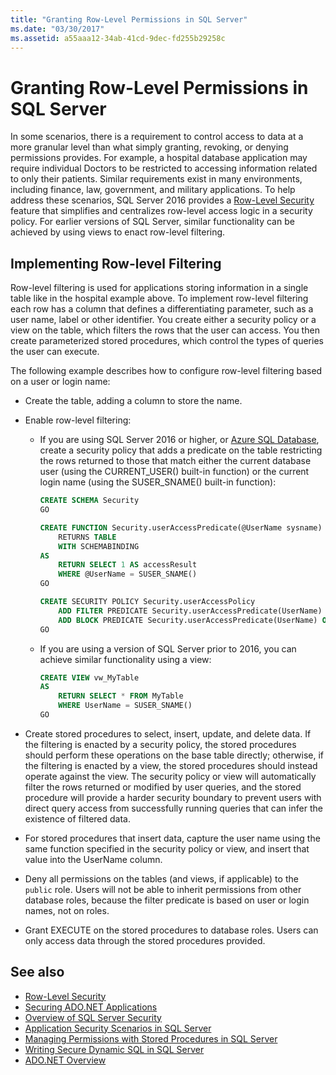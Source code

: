 ```yaml
---
title: "Granting Row-Level Permissions in SQL Server"
ms.date: "03/30/2017"
ms.assetid: a55aaa12-34ab-41cd-9dec-fd255b29258c
---
```


# Granting Row-Level Permissions in SQL Server

In some scenarios, there is a requirement to control access to data at a more granular level than what simply granting, revoking, or denying permissions provides. For example, a hospital database application may require individual Doctors to be restricted to accessing information related to only their patients. Similar requirements exist in many environments, including finance, law, government, and military applications. To help address these scenarios, SQL Server 2016 provides a [Row-Level Security](/sql/relational-databases/security/row-level-security) feature that simplifies and centralizes row-level access logic in a security policy. For earlier versions of SQL Server, similar functionality can be achieved by using views to enact row-level filtering.

## Implementing Row-level Filtering

Row-level filtering is used for applications storing information in a single table like in the hospital example above. To implement row-level filtering each row has a column that defines a differentiating parameter, such as a user name, label or other identifier. You create either a security policy or a view on the table, which filters the rows that the user can access. You then create parameterized stored procedures, which control the types of queries the user can execute.

The following example describes how to configure row-level filtering based on a user or login name:

- Create the table, adding a column to store the name.

- Enable row-level filtering:

  - If you are using SQL Server 2016 or higher, or [Azure SQL Database](https://docs.microsoft.com/azure/sql-database/), create a security policy that adds a predicate on the table restricting the rows returned to those that match either the current database user (using the CURRENT_USER() built-in function) or the current login name (using the SUSER_SNAME() built-in function):

      ```sql
      CREATE SCHEMA Security
      GO

      CREATE FUNCTION Security.userAccessPredicate(@UserName sysname)
          RETURNS TABLE
          WITH SCHEMABINDING
      AS
          RETURN SELECT 1 AS accessResult
          WHERE @UserName = SUSER_SNAME()
      GO

      CREATE SECURITY POLICY Security.userAccessPolicy
          ADD FILTER PREDICATE Security.userAccessPredicate(UserName) ON dbo.MyTable,
          ADD BLOCK PREDICATE Security.userAccessPredicate(UserName) ON dbo.MyTable
      GO
      ```

  - If you are using a version of SQL Server prior to 2016, you can achieve similar functionality using a view:

      ```sql
      CREATE VIEW vw_MyTable
      AS
          RETURN SELECT * FROM MyTable
          WHERE UserName = SUSER_SNAME()
      GO
      ```

- Create stored procedures to select, insert, update, and delete data. If the filtering is enacted by a security policy, the stored procedures should perform these operations on the base table directly; otherwise, if the filtering is enacted by a view, the stored procedures should instead operate against the view. The security policy or view will automatically filter the rows returned or modified by user queries, and the stored procedure will provide a harder security boundary to prevent users with direct query access from successfully running queries that can infer the existence of filtered data.

- For stored procedures that insert data, capture the user name using the same function specified in the security policy or view, and insert that value into the UserName column.

- Deny all permissions on the tables (and views, if applicable) to the `public` role. Users will not be able to inherit permissions from other database roles, because the filter predicate is based on user or login names, not on roles.

- Grant EXECUTE on the stored procedures to database roles. Users can only access data through the stored procedures provided.

## See also

- [Row-Level Security](/sql/relational-databases/security/row-level-security)
- [Securing ADO.NET Applications](../securing-ado-net-applications.md)
- [Overview of SQL Server Security](overview-of-sql-server-security.md)
- [Application Security Scenarios in SQL Server](application-security-scenarios-in-sql-server.md)
- [Managing Permissions with Stored Procedures in SQL Server](managing-permissions-with-stored-procedures-in-sql-server.md)
- [Writing Secure Dynamic SQL in SQL Server](writing-secure-dynamic-sql-in-sql-server.md)
- [ADO.NET Overview](../ado-net-overview.md)
